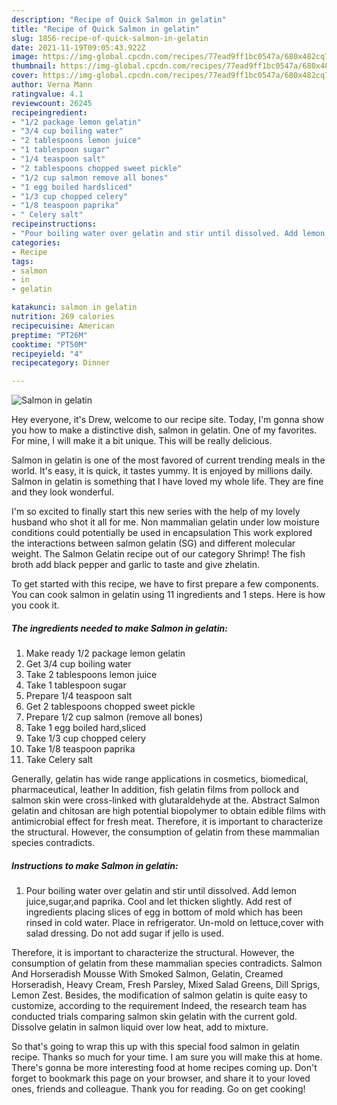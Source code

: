 ```yaml
---
description: "Recipe of Quick Salmon in gelatin"
title: "Recipe of Quick Salmon in gelatin"
slug: 1856-recipe-of-quick-salmon-in-gelatin
date: 2021-11-19T09:05:43.922Z
image: https://img-global.cpcdn.com/recipes/77ead9ff1bc0547a/680x482cq70/salmon-in-gelatin-recipe-main-photo.jpg
thumbnail: https://img-global.cpcdn.com/recipes/77ead9ff1bc0547a/680x482cq70/salmon-in-gelatin-recipe-main-photo.jpg
cover: https://img-global.cpcdn.com/recipes/77ead9ff1bc0547a/680x482cq70/salmon-in-gelatin-recipe-main-photo.jpg
author: Verna Mann
ratingvalue: 4.1
reviewcount: 26245
recipeingredient:
- "1/2 package lemon gelatin"
- "3/4 cup boiling water"
- "2 tablespoons lemon juice"
- "1 tablespoon sugar"
- "1/4 teaspoon salt"
- "2 tablespoons chopped sweet pickle"
- "1/2 cup salmon remove all bones"
- "1 egg boiled hardsliced"
- "1/3 cup chopped celery"
- "1/8 teaspoon paprika"
- " Celery salt"
recipeinstructions:
- "Pour boiling water over gelatin and stir until dissolved. Add lemon juice,sugar,and paprika. Cool and let thicken slightly. Add rest of ingredients placing slices of egg in bottom of mold which has been rinsed in cold water. Place in refrigerator. Un-mold on lettuce,cover with salad dressing. Do not add sugar if jello is used."
categories:
- Recipe
tags:
- salmon
- in
- gelatin

katakunci: salmon in gelatin 
nutrition: 269 calories
recipecuisine: American
preptime: "PT26M"
cooktime: "PT50M"
recipeyield: "4"
recipecategory: Dinner

---
```



![Salmon in gelatin](https://img-global.cpcdn.com/recipes/77ead9ff1bc0547a/680x482cq70/salmon-in-gelatin-recipe-main-photo.jpg)

Hey everyone, it's Drew, welcome to our recipe site. Today, I'm gonna show you how to make a distinctive dish, salmon in gelatin. One of my favorites. For mine, I will make it a bit unique. This will be really delicious.

Salmon in gelatin is one of the most favored of current trending meals in the world. It's easy, it is quick, it tastes yummy. It is enjoyed by millions daily. Salmon in gelatin is something that I have loved my whole life. They are fine and they look wonderful.

I&#39;m so excited to finally start this new series with the help of my lovely husband who shot it all for me. Non mammalian gelatin under low moisture conditions could potentially be used in encapsulation This work explored the interactions between salmon gelatin (SG) and different molecular weight. The Salmon Gelatin recipe out of our category Shrimp! The fish broth add black pepper and garlic to taste and give zhelatin.


To get started with this recipe, we have to first prepare a few components. You can cook salmon in gelatin using 11 ingredients and 1 steps. Here is how you cook it.

<!--inarticleads1-->

##### The ingredients needed to make Salmon in gelatin:

1. Make ready 1/2 package lemon gelatin
1. Get 3/4 cup boiling water
1. Take 2 tablespoons lemon juice
1. Take 1 tablespoon sugar
1. Prepare 1/4 teaspoon salt
1. Get 2 tablespoons chopped sweet pickle
1. Prepare 1/2 cup salmon (remove all bones)
1. Take 1 egg boiled hard,sliced
1. Take 1/3 cup chopped celery
1. Take 1/8 teaspoon paprika
1. Take  Celery salt


Generally, gelatin has wide range applications in cosmetics, biomedical, pharmaceutical, leather In addition, fish gelatin films from pollock and salmon skin were cross-linked with glutaraldehyde at the. Abstract Salmon gelatin and chitosan are high potential biopolymer to obtain edible films with antimicrobial effect for fresh meat. Therefore, it is important to characterize the structural. However, the consumption of gelatin from these mammalian species contradicts. 

<!--inarticleads2-->

##### Instructions to make Salmon in gelatin:

1. Pour boiling water over gelatin and stir until dissolved. Add lemon juice,sugar,and paprika. Cool and let thicken slightly. Add rest of ingredients placing slices of egg in bottom of mold which has been rinsed in cold water. Place in refrigerator. Un-mold on lettuce,cover with salad dressing. Do not add sugar if jello is used.


Therefore, it is important to characterize the structural. However, the consumption of gelatin from these mammalian species contradicts. Salmon And Horseradish Mousse With Smoked Salmon, Gelatin, Creamed Horseradish, Heavy Cream, Fresh Parsley, Mixed Salad Greens, Dill Sprigs, Lemon Zest. Besides, the modification of salmon gelatin is quite easy to customize, according to the requirement Indeed, the research team has conducted trials comparing salmon skin gelatin with the current gold. Dissolve gelatin in salmon liquid over low heat, add to mixture. 

So that's going to wrap this up with this special food salmon in gelatin recipe. Thanks so much for your time. I am sure you will make this at home. There's gonna be more interesting food at home recipes coming up. Don't forget to bookmark this page on your browser, and share it to your loved ones, friends and colleague. Thank you for reading. Go on get cooking!
